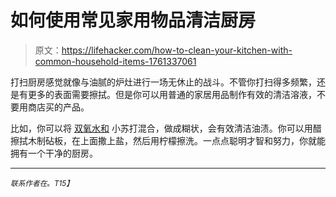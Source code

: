 # 如何使用常见家用物品清洁厨房

> 原文：<https://lifehacker.com/how-to-clean-your-kitchen-with-common-household-items-1761337061>

打扫厨房感觉就像与油腻的炉灶进行一场无休止的战斗。不管你打扫得多频繁，还是有更多的表面需要擦拭。但是你可以用普通的家居用品制作有效的清洁溶液，不要用商店买的产品。



比如，你可以将 [双氧水和](http://lifehacker.com/baking-soda-and-peroxide-get-the-grime-off-of-cookware-514065732#_ga=1.202810385.1224299049.1454957731) 小苏打混合，做成糊状，会有效清洁油渍。你可以用醋擦拭木制砧板，在上面撒上盐，然后用柠檬擦洗。一点点聪明才智和努力，你就能拥有一个干净的厨房。

* * *

<small>*联系作者在*</small>[<small></small>](mailto:andy@lifehacker.com)*<small>*。*T15】</small>*